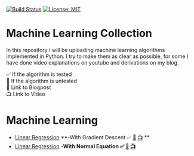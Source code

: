 [![Build Status](https://travis-ci.com/AladdinPerzon/Machine-Learning-Collection.svg?branch=master)](https://travis-ci.com/AladdinPerzon/Machine-Learning-Collection) [![License: MIT](https://img.shields.io/badge/License-MIT-yellow.svg)](https://opensource.org/licenses/MIT)


# Machine Learning Collection
In this repository I will be uploading machine learning algorithms implemented in Python. I try to make them as clear as possible, for some I have done video explanations on youtube and derivations on my blog.

:white_check_mark: If the algorithm is tested  \
:small_red_triangle: If the algorithm is untested  \
:scroll: Link to Blogpost  \
:tv: Link to Video

# Machine Learning
* [Linear Regression](https://github.com/AladdinPerzon/Machine-Learning-Collection/blob/master/ML/LinearRegression/linear_regression_gradient_descent.py) **-With Gradient Descent :white_check_mark: [:scroll:](https://aladdinperzon.github.io/2020/03/25/Linear-Regression/) [:tv:](www.youtube.com) **
* [Linear Regression](https://github.com/AladdinPerzon/Machine-Learning-Collection/blob/master/ML/LinearRegression/linear_regression_normal_equation.py) **-With Normal Equation :white_check_mark: [:scroll:](https://aladdinperzon.github.io/2020/03/25/Linear-Regression/) [:tv:](www.youtube.com)**
